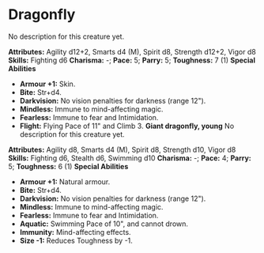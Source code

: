 # Dragonfly

No description for this creature yet.

**Attributes:** Agility d12+2, Smarts d4 (M), Spirit d8, Strength d12+2,
Vigor d8
**Skills:** Fighting d6
**Charisma:** -; **Pace:** 5; **Parry:** 5; **Toughness:** 7 (1)
**Special Abilities**

- **Armour +1:** Skin.
- **Bite:** Str+d4.
- **Darkvision:** No vision penalties for darkness (range 12").
- **Mindless:** Immune to mind-affecting magic.
- **Fearless:** Immune to fear and Intimidation.
- **Flight:** Flying Pace of 11" and Climb 3.
**Giant dragonfly, young**
No description for this creature yet.

**Attributes:** Agility d8, Smarts d4 (M), Spirit d8, Strength d10,
Vigor d8
**Skills:** Fighting d6, Stealth d6, Swimming d10
**Charisma:** -; **Pace:** 4; **Parry:** 5; **Toughness:** 6 (1)
**Special Abilities**

- **Armour +1:** Natural armour.
- **Bite:** Str+d4.
- **Darkvision:** No vision penalties for darkness (range 12").
- **Mindless:** Immune to mind-affecting magic.
- **Fearless:** Immune to fear and Intimidation.
- **Aquatic:** Swimming Pace of 10", and cannot drown.
- **Immunity:** Mind-affecting effects.
- **Size -1:** Reduces Toughness by -1.
